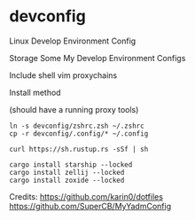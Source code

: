 # devconfig
Linux Develop Environment Config

Storage Some My Develop Environment Configs

Include shell vim proxychains



Install method

(should have a running proxy tools)

```shell
ln -s devconfig/zshrc.zsh ~/.zshrc
cp -r devconfig/.config/* ~/.config

curl https://sh.rustup.rs -sSf | sh

cargo install starship --locked
cargo install zellij --locked
cargo install zoxide --locked
```



Credits:
https://github.com/karin0/dotfiles
https://github.com/SuperCB/MyYadmConfig
